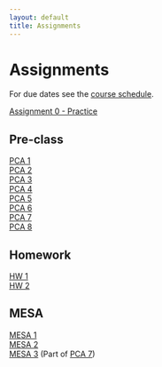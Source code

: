```yaml
---
layout: default
title: Assignments
---
```


# Assignments

For due dates see the [course schedule](schedule.md).

[Assignment 0 - Practice](assignments/assignment0.pdf)

## Pre-class

[PCA 1](assignments/pca1.md)  
[PCA 2](assignments/pca2.md)  
[PCA 3](assignments/pca3.md)  
[PCA 4](assignments/pca4.md)  
[PCA 5](assignments/pca5.md)  
[PCA 6](assignments/pca6.md)  
[PCA 7](assignments/pca7.md)  
[PCA 8](assignments/pca8.md)

## Homework 

[HW 1](assignments/hw1.md)  
[HW 2](assignments/hw2.md)

## MESA 

[MESA 1](assignments/mesa1.md)  
[MESA 2](assignments/mesa2.md)  
[MESA 3](assignments/pca7.md) (Part of [PCA 7](assignments/pca7.md))